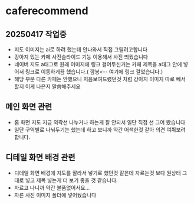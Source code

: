 # caferecommend

## 20250417 작업중

- 지도 이미지는 ai로 하려 했는데 안나와서 직접 그릴려고합니다
- 강아지 있는 카페 사진슬라이드 기능 이용해서 사진 띄웠습니다
- 네이버 지도 a태그로 원래 이미지에 링크 걸어두신거는 카페 제목을 a태그 안에 넣어서 링크로 이동하게끔 했습니다.( 깜봉<-- 여기에 링크 걸었습니다.)
- 해당 부분 다른 카페는 안했으니 처음보여드렸던것 처럼 강아지 이미지 따로 빼서 할지 이게 나은지 말씀해주세요

## 메인 화면 관련

- 홈 화면 지도 지금 외곽선 나누거나 하는게 잘 안되서 일단 직접 선 그어 봤습니다
- 일단 구역별로 나눠두기는 했는데 하고 보니까 약간 어색한것 같아 의견 여쭤보려 합니다.

## 디테일 화면 배경 관련

- 디테일 화면 배경에 지도를 잘라서 넣기로 했던것 같은데 자르는것 보다 원상태 그대로 넣고 제목 넣는게 더 보기 좋을 것 같습니다.
- 자르고 나니까 약간 볼품없어서요...
- 자른 사진 이미지 폴더에 넣어뒀습니다

